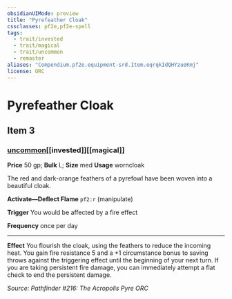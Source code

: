 ```yaml
---
obsidianUIMode: preview
title: "Pyrefeather Cloak"
cssclasses: pf2e,pf2e-spell
tags:
  - trait/invested
  - trait/magical
  - trait/uncommon
  - remaster
aliases: "Compendium.pf2e.equipment-srd.Item.eqrqkIdQHYzueKmj"
license: ORC
---
```

# Pyrefeather Cloak
## Item 3
### [uncommon](uncommon "Uncommon Rarity Trait")[[invested]][[magical]]


**Price** 50 gp; 
**Bulk** L; **Size** med
**Usage** worncloak

The red and dark-orange feathers of a pyrefowl have been woven into a beautiful cloak.

**Activate—Deflect Flame** `pf2:r` (manipulate)

**Trigger** You would be affected by a fire effect

**Frequency** once per day

* * *

**Effect** You flourish the cloak, using the feathers to reduce the incoming heat. You gain fire resistance 5 and a +1 circumstance bonus to saving throws against the triggering effect until the beginning of your next turn. If you are taking persistent fire damage, you can immediately attempt a flat check to end the persistent damage.

*Source: Pathfinder #216: The Acropolis Pyre*
*ORC*